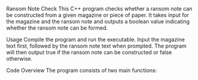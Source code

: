 Ransom Note Check
This C++ program checks whether a ransom note can be constructed from a given magazine or piece of paper. It takes input for the magazine and the ransom note and outputs a boolean value indicating whether the ransom note can be formed.

Usage
Compile the program and run the executable. Input the magazine text first, followed by the ransom note text when prompted. The program will then output true if the ransom note can be constructed or false otherwise.

Code Overview
The program consists of two main functions:
